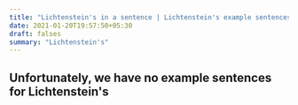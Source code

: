 ```yaml
---
title: "Lichtenstein's in a sentence | Lichtenstein's example sentences"
date: 2021-01-20T19:57:50+05:30
draft: falses
summary: "Lichtenstein's"
---
```

## Unfortunately, we have no example sentences for Lichtenstein's                 
